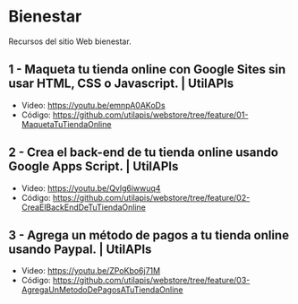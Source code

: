 # Bienestar
Recursos del sitio Web bienestar.

## 1 - Maqueta tu tienda online con Google Sites sin usar HTML, CSS o Javascript. | UtilAPIs
- Video: https://youtu.be/emnpA0AKoDs
- Código: https://github.com/utilapis/webstore/tree/feature/01-MaquetaTuTiendaOnline

## 2 - Crea el back-end de tu tienda online usando Google Apps Script. | UtilAPIs
- Video: https://youtu.be/Qvlg6iwwuq4
- Código: https://github.com/utilapis/webstore/tree/feature/02-CreaElBackEndDeTuTiendaOnline

## 3 - Agrega un método de pagos a tu tienda online usando Paypal. | UtilAPIs
- Video: https://youtu.be/ZPoKbo6j71M
- Código: https://github.com/utilapis/webstore/tree/feature/03-AgregaUnMetodoDePagosATuTiendaOnline